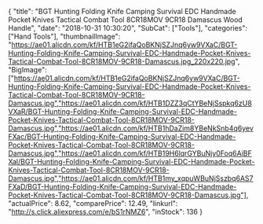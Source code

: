 {
	"title": "BGT Hunting Folding Knife Camping Survival EDC Handmade Pocket Knives Tactical Combat Tool 8CR18MOV   9CR18 Damascus Wood Handle",
	"date": "2018-10-31 10:30:20",
	"SubCat": ["Tools"],
	"categories": ["Hand Tools"],
	"thumbnailImage": "https://ae01.alicdn.com/kf/HTB1eG2ifaQoBKNjSZJnq6yw9VXaC/BGT-Hunting-Folding-Knife-Camping-Survival-EDC-Handmade-Pocket-Knives-Tactical-Combat-Tool-8CR18MOV-9CR18-Damascus.jpg_220x220.jpg",
	"BigImage": ["https://ae01.alicdn.com/kf/HTB1eG2ifaQoBKNjSZJnq6yw9VXaC/BGT-Hunting-Folding-Knife-Camping-Survival-EDC-Handmade-Pocket-Knives-Tactical-Combat-Tool-8CR18MOV-9CR18-Damascus.jpg","https://ae01.alicdn.com/kf/HTB1DZZ3qCtYBeNjSspkq6zU8VXaR/BGT-Hunting-Folding-Knife-Camping-Survival-EDC-Handmade-Pocket-Knives-Tactical-Combat-Tool-8CR18MOV-9CR18-Damascus.jpg","https://ae01.alicdn.com/kf/HTB1hDaZim8YBeNkSnb4q6yevFXac/BGT-Hunting-Folding-Knife-Camping-Survival-EDC-Handmade-Pocket-Knives-Tactical-Combat-Tool-8CR18MOV-9CR18-Damascus.jpg","https://ae01.alicdn.com/kf/HTB19H6lqrGYBuNjy0Foq6AiBFXal/BGT-Hunting-Folding-Knife-Camping-Survival-EDC-Handmade-Pocket-Knives-Tactical-Combat-Tool-8CR18MOV-9CR18-Damascus.jpg","https://ae01.alicdn.com/kf/HTB1my_xqpuWBuNjSszbq6AS7FXaD/BGT-Hunting-Folding-Knife-Camping-Survival-EDC-Handmade-Pocket-Knives-Tactical-Combat-Tool-8CR18MOV-9CR18-Damascus.jpg"],
	"actualPrice": 8.62,
	"comparePrice": 12.49,
	"linkurl": "http://s.click.aliexpress.com/e/bS1rNMZ6",
	"inStock": 136
}
